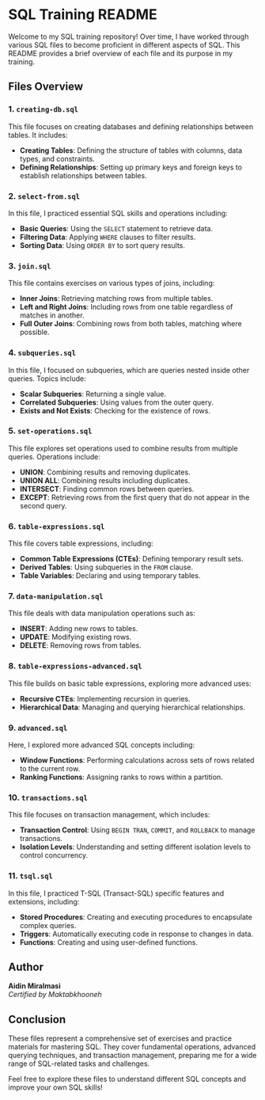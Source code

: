 # SQL Training README

Welcome to my SQL training repository! Over time, I have worked through various SQL files to become proficient in different aspects of SQL. This README provides a brief overview of each file and its purpose in my training.

## Files Overview

### 1. `creating-db.sql`
This file focuses on creating databases and defining relationships between tables. It includes:
- **Creating Tables**: Defining the structure of tables with columns, data types, and constraints.
- **Defining Relationships**: Setting up primary keys and foreign keys to establish relationships between tables.

### 2. `select-from.sql`
In this file, I practiced essential SQL skills and operations including:
- **Basic Queries**: Using the `SELECT` statement to retrieve data.
- **Filtering Data**: Applying `WHERE` clauses to filter results.
- **Sorting Data**: Using `ORDER BY` to sort query results.

### 3. `join.sql`
This file contains exercises on various types of joins, including:
- **Inner Joins**: Retrieving matching rows from multiple tables.
- **Left and Right Joins**: Including rows from one table regardless of matches in another.
- **Full Outer Joins**: Combining rows from both tables, matching where possible.

### 4. `subqueries.sql`
In this file, I focused on subqueries, which are queries nested inside other queries. Topics include:
- **Scalar Subqueries**: Returning a single value.
- **Correlated Subqueries**: Using values from the outer query.
- **Exists and Not Exists**: Checking for the existence of rows.

### 5. `set-operations.sql`
This file explores set operations used to combine results from multiple queries. Operations include:
- **UNION**: Combining results and removing duplicates.
- **UNION ALL**: Combining results including duplicates.
- **INTERSECT**: Finding common rows between queries.
- **EXCEPT**: Retrieving rows from the first query that do not appear in the second query.

### 6. `table-expressions.sql`
This file covers table expressions, including:
- **Common Table Expressions (CTEs)**: Defining temporary result sets.
- **Derived Tables**: Using subqueries in the `FROM` clause.
- **Table Variables**: Declaring and using temporary tables.

### 7. `data-manipulation.sql`
This file deals with data manipulation operations such as:
- **INSERT**: Adding new rows to tables.
- **UPDATE**: Modifying existing rows.
- **DELETE**: Removing rows from tables.

### 8. `table-expressions-advanced.sql`
This file builds on basic table expressions, exploring more advanced uses:
- **Recursive CTEs**: Implementing recursion in queries.
- **Hierarchical Data**: Managing and querying hierarchical relationships.

### 9. `advanced.sql`
Here, I explored more advanced SQL concepts including:
- **Window Functions**: Performing calculations across sets of rows related to the current row.
- **Ranking Functions**: Assigning ranks to rows within a partition.

### 10. `transactions.sql`
This file focuses on transaction management, which includes:
- **Transaction Control**: Using `BEGIN TRAN`, `COMMIT`, and `ROLLBACK` to manage transactions.
- **Isolation Levels**: Understanding and setting different isolation levels to control concurrency.

### 11. `tsql.sql`
In this file, I practiced T-SQL (Transact-SQL) specific features and extensions, including:
- **Stored Procedures**: Creating and executing procedures to encapsulate complex queries.
- **Triggers**: Automatically executing code in response to changes in data.
- **Functions**: Creating and using user-defined functions.

## Author

**Aidin Miralmasi**  
*Certified by Maktabkhooneh*

## Conclusion

These files represent a comprehensive set of exercises and practice materials for mastering SQL. They cover fundamental operations, advanced querying techniques, and transaction management, preparing me for a wide range of SQL-related tasks and challenges.

Feel free to explore these files to understand different SQL concepts and improve your own SQL skills!
